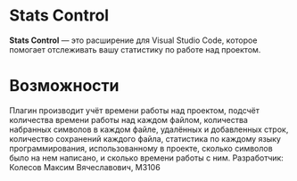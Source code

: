 # Stats Control

**Stats Control** — это расширение для Visual Studio Code, которое помогает отслеживать вашу статистику по работе над проектом. 
# Возможности
Плагин производит учёт времени работы над проектом, подсчёт количества времени работы над каждом файлом, количества набранных символов в каждом файле, удалённых и добавленных строк, количество сохранений каждого файла, статистика по каждому языку программирования, использованному в проекте, сколько символов было на нем написано, и сколько времени работы с ним.
Разработчик: Колесов Максим Вячеславович, М3106
